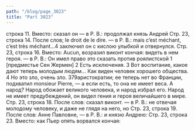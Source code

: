 ```yaml
---
path: "/blog/page_3023"
title: "Part 3023"
---
```


строка 11.
Вместо: сказал он — в Р. В.: продолжал князь Андрей
Стр. 23, строка 14.
После слов; le droit de le dire. — в P. В.: mais c’est méchant, c’est très méchant...4 заключил он с кислою улыбкой и отвернулся.
Стр. 23, строка 16.
Вместо: Aucun, возразил виконт кончая: видеть в нем героя. — в Р. В.: Он имел право это сказать против роялистской 1 [предместье Сен Жермен]
2 Есть исключения.
3 Вот воспитание, какое дают теперь молодым людям... Как виден человек хорошего общества.
4 Но это зло, очень зло.
379аристократии; ее теперь нет во Франции, подхватил monsieur Pierre, — а если есть, то она не имеет веса. А народ? Народ обожает великого человека, и народ избрал его. Народ не имеет предубеждений, он видел гения и героя величайшего в мире.
Стр. 23, строка 18.
После слов: сказал виконт. — в Р. В.: не отвечая молодому человеку, и даже не глядя на него, но
Стр. 23, строка 19.
После слов: Анне Павловне, — в Р. В.: и князю Андрею:
Стр. 23, строка 23.
Вместо: как Пьер опять ворвался кончая: 
